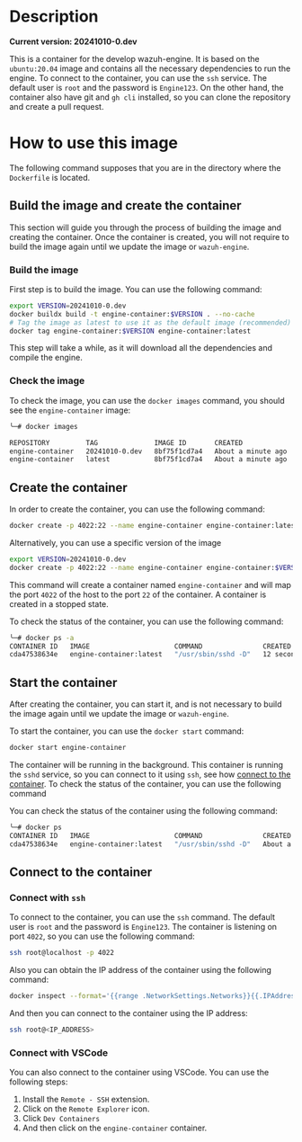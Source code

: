 # Description

**Current version: 20241010-0.dev**

This is a container for the develop wazuh-engine. It is based on the `ubuntu:20.04` image and contains all the necessary dependencies to run the engine.
To connect to the container, you can use the `ssh` service. The default user is `root` and the password is `Engine123`.
On the other hand, the container also have git and `gh cli` installed, so you can clone the repository and create a pull request.

# How to use this image

The following command supposes that you are in the directory where the `Dockerfile` is located.

## Build the image and create the container

This section will guide you through the process of building the image and creating the container.
Once the container is created, you will not require to build the image again until we update the image or `wazuh-engine`.

### Build the image

First step is to build the image. You can use the following command:

``` bash
export VERSION=20241010-0.dev
docker buildx build -t engine-container:$VERSION . --no-cache
# Tag the image as latest to use it as the default image (recommended)
docker tag engine-container:$VERSION engine-container:latest
```

This step will take a while, as it will download all the dependencies and compile the engine.

### Check the image

To check the image, you can use the `docker images` command, you should see the `engine-container` image:

```bash
╰─# docker images

REPOSITORY         TAG              IMAGE ID       CREATED              SIZE
engine-container   20241010-0.dev   8bf75f1cd7a4   About a minute ago   8.92GB
engine-container   latest           8bf75f1cd7a4   About a minute ago   8.92GB
```

## Create the container

In order to create the container, you can use the following command:

``` bash
docker create -p 4022:22 --name engine-container engine-container:latest
```

Alternatively, you can use a specific version of the image
``` bash
export VERSION=20241010-0.dev
docker create -p 4022:22 --name engine-container engine-container:$VERSION
```
This command will create a container named `engine-container` and will map the port `4022` of the host to the port `22` of the container. A container is created in a stopped state.

To check the status of the container, you can use the following command:

``` bash
╰─# docker ps -a
CONTAINER ID   IMAGE                     COMMAND               CREATED          STATUS    PORTS     NAMES
cda47538634e   engine-container:latest   "/usr/sbin/sshd -D"   12 seconds ago   Created             engine-container
```

## Start the container

After creating the container, you can start it, and is not necessary to build the image again until we update the image or `wazuh-engine`.

To start the container, you can use the `docker start` command:

``` bash
docker start engine-container
```

The container will be running in the background. This container is running the `sshd` service, so you can connect to it using `ssh`, see how [connect to the container](#connect-to-the-container).
To check the status of the container, you can use the following command


You can check the status of the container using the following command:

``` bash
╰─# docker ps
CONTAINER ID   IMAGE                     COMMAND               CREATED              STATUS          PORTS                                   NAMES
cda47538634e   engine-container:latest   "/usr/sbin/sshd -D"   About a minute ago   Up 37 seconds   0.0.0.0:4022->22/tcp, :::4022->22/tcp   engine-container
```


## Connect to the container

### Connect with `ssh`


To connect to the container, you can use the `ssh` command. The default user is `root` and the password is `Engine123`. The container is listening on port `4022`, so you can use the following command:

``` bash
ssh root@localhost -p 4022
```

Also you can obtain the IP address of the container using the following command:
``` bash
docker inspect --format='{{range .NetworkSettings.Networks}}{{.IPAddress}}{{end}}' engine-container
```

And then you can connect to the container using the IP address:
``` bash
ssh root@<IP_ADDRESS> 
```


### Connect with VSCode

You can also connect to the container using VSCode. You can use the following steps:
1. Install the `Remote - SSH` extension.
2. Click on the `Remote Explorer` icon.
3. Click `Dev Containers`
4. And then click on the `engine-container` container.
